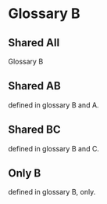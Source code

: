 # Glossary B

## Shared All

Glossary B

## Shared AB

defined in glossary B and A.

## Shared BC

defined in glossary B and C.

## Only B

defined in glossary B, only.